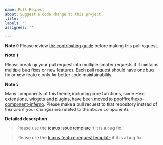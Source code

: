 ```yaml
---
name: Pull Request
about: Suggest a code change to this project.
title: ''
labels: ''
assignees: ''

---
```


**Note 0**
Please review [the contributing guide](https://github.com/removeif/hexo-theme-amazing/blob/master/CONTRIBUTING.md) before making this pull request.

**Note 1**

Please break up your pull request into multiple smaller requests if it contains multiple bug fixes 
or new features.
Each pull request should have one bug fix or new feature only for better code maintainability.

**Note 2**

Many components of this theme, including core functions, some Hexo extensions, widgets and plugins, 
have been moved to [ppoffice/hexo-component-inferno](https://github.com/ppoffice/hexo-component-inferno).
Please make a pull request to that repository instead of this one if your changes are related to
the above components.

**Detailed description**

> Please use the [Icarus issue template](https://github.com/removeif/hexo-theme-amazing/blob/master/.github/ISSUE_TEMPLATE/bug_report.md) if it is a bug fix.

> Please use the [Icarus feature request template](https://github.com/removeif/hexo-theme-amazing/blob/master/.github/ISSUE_TEMPLATE/feature_request.md) if it is a bug fix.
